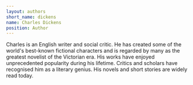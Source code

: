 ```yaml
---
layout: authors
short_name: dickens
name: Charles Dickens
position: Author
---
```

Charles is an English writer and social critic. He has created some of the
world's best-known fictional characters and is regarded by many as the greatest
novelist of the Victorian era. His works have enjoyed unprecedented popularity
during his lifetime. Critics and scholars have recognised him as a literary
genius. His novels and short stories are widely read today.
